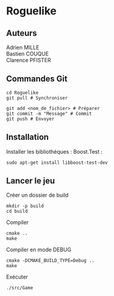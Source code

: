 # Roguelike
## Auteurs
Adrien MILLE  
Bastien COUQUE  
Clarence PFISTER  

## Commandes Git
```
cd Roguelike
git pull # Synchroniser

git add <nom_de_fichier> # Préparer
git commit -m "Message" # Commit
git push # Envoyer
```
## Installation
Installer les bibliothèques :
Boost.Test : 
```
sudo apt-get install libboost-test-dev
```
## Lancer le jeu
Créer un dossier de build
```
mkdir -p build
cd build
```
Compiler
```
cmake ..
make
```
Compiler en mode DEBUG
```
cmake -DCMAKE_BUILD_TYPE=Debug ..
make
```
Exécuter
```
./src/Game
```
